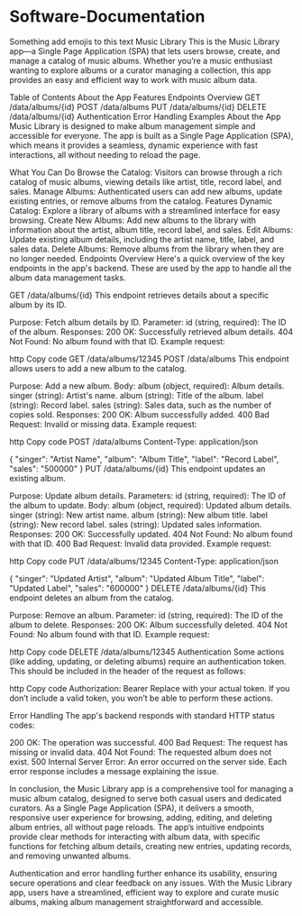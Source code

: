 # Software-Documentation
Something add emojis to this text Music Library
This is the Music Library app—a Single Page Application (SPA) that lets users browse, create, and manage a catalog of music albums. Whether you’re a music enthusiast wanting to explore albums or a curator managing a collection, this app provides an easy and efficient way to work with music album data.

Table of Contents
About the App
Features
Endpoints Overview
GET /data/albums/{id}
POST /data/albums
PUT /data/albums/{id}
DELETE /data/albums/{id}
Authentication
Error Handling
Examples
About the App
Music Library is designed to make album management simple and accessible for everyone. The app is built as a Single Page Application (SPA), which means it provides a seamless, dynamic experience with fast interactions, all without needing to reload the page.

What You Can Do
Browse the Catalog: Visitors can browse through a rich catalog of music albums, viewing details like artist, title, record label, and sales.
Manage Albums: Authenticated users can add new albums, update existing entries, or remove albums from the catalog.
Features
Dynamic Catalog: Explore a library of albums with a streamlined interface for easy browsing.
Create New Albums: Add new albums to the library with information about the artist, album title, record label, and sales.
Edit Albums: Update existing album details, including the artist name, title, label, and sales data.
Delete Albums: Remove albums from the library when they are no longer needed.
Endpoints Overview
Here's a quick overview of the key endpoints in the app's backend. These are used by the app to handle all the album data management tasks.

GET /data/albums/{id}
This endpoint retrieves details about a specific album by its ID.

Purpose: Fetch album details by ID.
Parameter:
id (string, required): The ID of the album.
Responses:
200 OK: Successfully retrieved album details.
404 Not Found: No album found with that ID.
Example request:

http
Copy code
GET /data/albums/12345
POST /data/albums
This endpoint allows users to add a new album to the catalog.

Purpose: Add a new album.
Body:
album (object, required): Album details.
singer (string): Artist's name.
album (string): Title of the album.
label (string): Record label.
sales (string): Sales data, such as the number of copies sold.
Responses:
200 OK: Album successfully added.
400 Bad Request: Invalid or missing data.
Example request:

http
Copy code
POST /data/albums
Content-Type: application/json

{
  "singer": "Artist Name",
  "album": "Album Title",
  "label": "Record Label",
  "sales": "500000"
}
PUT /data/albums/{id}
This endpoint updates an existing album.

Purpose: Update album details.
Parameters:
id (string, required): The ID of the album to update.
Body:
album (object, required): Updated album details.
singer (string): New artist name.
album (string): New album title.
label (string): New record label.
sales (string): Updated sales information.
Responses:
200 OK: Successfully updated.
404 Not Found: No album found with that ID.
400 Bad Request: Invalid data provided.
Example request:

http
Copy code
PUT /data/albums/12345
Content-Type: application/json

{
  "singer": "Updated Artist",
  "album": "Updated Album Title",
  "label": "Updated Label",
  "sales": "600000"
}
DELETE /data/albums/{id}
This endpoint deletes an album from the catalog.

Purpose: Remove an album.
Parameter:
id (string, required): The ID of the album to delete.
Responses:
200 OK: Album successfully deleted.
404 Not Found: No album found with that ID.
Example request:

http
Copy code
DELETE /data/albums/12345
Authentication
Some actions (like adding, updating, or deleting albums) require an authentication token. This should be included in the header of the request as follows:

http
Copy code
Authorization: Bearer <your-token-here>
Replace <your-token-here> with your actual token. If you don’t include a valid token, you won’t be able to perform these actions.

Error Handling
The app's backend responds with standard HTTP status codes:

200 OK: The operation was successful.
400 Bad Request: The request has missing or invalid data.
404 Not Found: The requested album does not exist.
500 Internal Server Error: An error occurred on the server side.
Each error response includes a message explaining the issue.

In conclusion, the Music Library app is a comprehensive tool for managing a music album catalog, designed to serve both casual users and dedicated curators. As a Single Page Application (SPA), it delivers a smooth, responsive user experience for browsing, adding, editing, and deleting album entries, all without page reloads. The app’s intuitive endpoints provide clear methods for interacting with album data, with specific functions for fetching album details, creating new entries, updating records, and removing unwanted albums.

Authentication and error handling further enhance its usability, ensuring secure operations and clear feedback on any issues. With the Music Library app, users have a streamlined, efficient way to explore and curate music albums, making album management straightforward and accessible.
